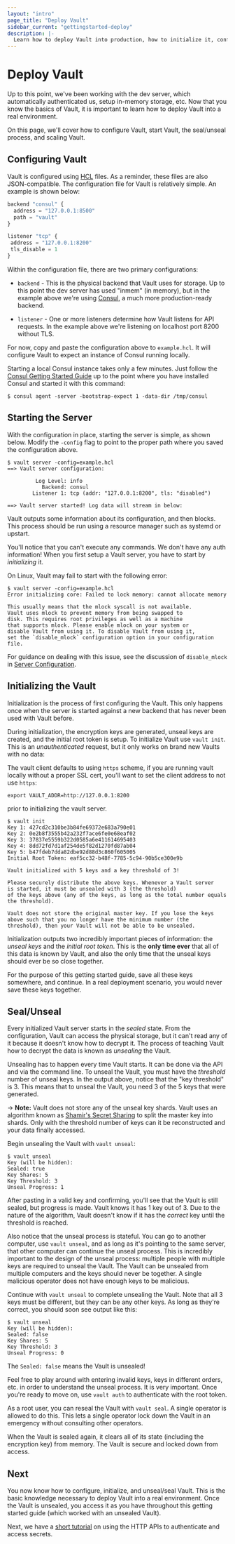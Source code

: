 ```yaml
---
layout: "intro"
page_title: "Deploy Vault"
sidebar_current: "gettingstarted-deploy"
description: |-
  Learn how to deploy Vault into production, how to initialize it, configure it, etc.
---
```


# Deploy Vault

Up to this point, we've been working with the dev server, which
automatically authenticated us, setup in-memory storage, etc. Now that
you know the basics of Vault, it is important to learn how to deploy
Vault into a real environment.

On this page, we'll cover how to configure Vault, start Vault, the
seal/unseal process, and scaling Vault.

## Configuring Vault

Vault is configured using [HCL](https://github.com/hashicorp/hcl) files.
As a reminder, these files are also JSON-compatible. The configuration
file for Vault is relatively simple. An example is shown below:

```javascript
backend "consul" {
  address = "127.0.0.1:8500"
  path = "vault"
}

listener "tcp" {
 address = "127.0.0.1:8200"
 tls_disable = 1
}
```

Within the configuration file, there are two primary configurations:

  * `backend` - This is the physical backend that Vault uses for
    storage. Up to this point the dev server has used "inmem" (in memory),
    but in the example above we're using [Consul](https://www.consul.io),
    a much more production-ready backend.

  * `listener` - One or more listeners determine how Vault listens for
    API requests. In the example above we're listening on localhost port
    8200 without TLS.

For now, copy and paste the configuration above to `example.hcl`. It will
configure Vault to expect an instance of Consul running locally.

Starting a local Consul instance takes only a few minutes. Just follow the
[Consul Getting Started Guide](https://www.consul.io/intro/getting-started/install.html)
up to the point where you have installed Consul and started it with this command:

```shell
$ consul agent -server -bootstrap-expect 1 -data-dir /tmp/consul
```

## Starting the Server

With the configuration in place, starting the server is simple, as
shown below. Modify the `-config` flag to point to the proper path
where you saved the configuration above.

```
$ vault server -config=example.hcl
==> Vault server configuration:

         Log Level: info
           Backend: consul
        Listener 1: tcp (addr: "127.0.0.1:8200", tls: "disabled")

==> Vault server started! Log data will stream in below:
```

Vault outputs some information about its configuration, and then blocks.
This process should be run using a resource manager such as systemd or
upstart.

You'll notice that you can't execute any commands. We don't have any
auth information! When you first setup a Vault server, you have to start
by _initializing_ it.

On Linux, Vault may fail to start with the following error:

```shell
$ vault server -config=example.hcl
Error initializing core: Failed to lock memory: cannot allocate memory

This usually means that the mlock syscall is not available.
Vault uses mlock to prevent memory from being swapped to
disk. This requires root privileges as well as a machine
that supports mlock. Please enable mlock on your system or
disable Vault from using it. To disable Vault from using it,
set the `disable_mlock` configuration option in your configuration
file.
```

For guidance on dealing with this issue, see the discussion of
`disable_mlock` in [Server Configuration](/docs/config/index.html).

## Initializing the Vault

Initialization is the process of first configuring the Vault. This
only happens once when the server is started against a new backend that
has never been used with Vault before.

During initialization, the encryption keys are generated, unseal keys
are created, and the initial root token is setup. To initialize Vault
use `vault init`. This is an _unauthenticated_ request, but it only works
on brand new Vaults with no data:

The vault client defaults to using `https` scheme, if you are running vault locally without a proper SSL cert, you'll want to set the client address to not use `https`:

```
export VAULT_ADDR=http://127.0.0.1:8200
```
prior to initializing the vault server.

```
$ vault init
Key 1: 427cd2c310be3b84fe69372e683a790e01
Key 2: 0e2b8f3555b42a232f7ace6fe0e68eaf02
Key 3: 37837e5559b322d0585a6e411614695403
Key 4: 8dd72fd7d1af254de5f82d1270fd87ab04
Key 5: b47fdeb7dda82dbe92d88d3c860f605005
Initial Root Token: eaf5cc32-b48f-7785-5c94-90b5ce300e9b

Vault initialized with 5 keys and a key threshold of 3!

Please securely distribute the above keys. Whenever a Vault server
is started, it must be unsealed with 3 (the threshold)
of the keys above (any of the keys, as long as the total number equals
the threshold).

Vault does not store the original master key. If you lose the keys
above such that you no longer have the minimum number (the
threshold), then your Vault will not be able to be unsealed.
```

Initialization outputs two incredibly important pieces of information:
the _unseal keys_ and the _initial root token_. This is the
**only time ever** that all of this data is known by Vault, and also the
only time that the unseal keys should ever be so close together.

For the purpose of this getting started guide, save all these keys
somewhere, and continue. In a real deployment scenario, you would never
save these keys together.

## Seal/Unseal

Every initialized Vault server starts in the _sealed_ state. From
the configuration, Vault can access the physical storage, but it can't
read any of it because it doesn't know how to decrypt it. The process
of teaching Vault how to decrypt the data is known as _unsealing_ the
Vault.

Unsealing has to happen every time Vault starts. It can be done via
the API and via the command line. To unseal the Vault, you
must have the _threshold_ number of unseal keys. In the output above,
notice that the "key threshold" is 3. This means that to unseal
the Vault, you need 3 of the 5 keys that were generated.

-> **Note:** Vault does not store any of the unseal key shards. Vault
uses an algorithm known as
[Shamir's Secret Sharing](https://en.wikipedia.org/wiki/Shamir%27s_Secret_Sharing)
to split the master key into shards. Only with the threshold number of keys
can it be reconstructed and your data finally accessed.

Begin unsealing the Vault with `vault unseal`:

```
$ vault unseal
Key (will be hidden):
Sealed: true
Key Shares: 5
Key Threshold: 3
Unseal Progress: 1
```

After pasting in a valid key and confirming, you'll see that the Vault
is still sealed, but progress is made. Vault knows it has 1 key out of 3.
Due to the nature of the algorithm, Vault doesn't know if it has the
_correct_ key until the threshold is reached.

Also notice that the unseal process is stateful. You can go to another
computer, use `vault unseal`, and as long as it's pointing to the same server,
that other computer can continue the unseal process. This is incredibly
important to the design of the unseal process: multiple people with multiple
keys are required to unseal the Vault. The Vault can be unsealed from
multiple computers and the keys should never be together. A single malicious
operator does not have enough keys to be malicious.

Continue with `vault unseal` to complete unsealing the Vault. Note that
all 3 keys must be different, but they can be any other keys. As long as
they're correct, you should soon see output like this:

```
$ vault unseal
Key (will be hidden):
Sealed: false
Key Shares: 5
Key Threshold: 3
Unseal Progress: 0
```

The `Sealed: false` means the Vault is unsealed!

Feel free to play around with entering invalid keys, keys in different
orders, etc. in order to understand the unseal process. It is very important.
Once you're ready to move on, use `vault auth` to authenticate with
the root token.

As a root user, you can reseal the Vault with `vault seal`. A single
operator is allowed to do this. This lets a single operator lock down
the Vault in an emergency without consulting other operators.

When the Vault is sealed again, it clears all of its state (including
the encryption key) from memory. The Vault is secure and locked down
from access.

## Next

You now know how to configure, initialize, and unseal/seal Vault.
This is the basic knowledge necessary to deploy Vault into a real
environment. Once the Vault is unsealed, you access it as you have
throughout this getting started guide (which worked with an unsealed Vault).

Next, we have a [short tutorial](/intro/getting-started/apis.html) on using the HTTP APIs to authenticate and access secrets.
